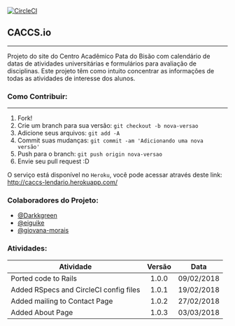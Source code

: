 [![CircleCI](https://circleci.com/gh/caccs/caccs.io/tree/master.svg?style=svg&circle-token=0b5547b6753ce038a5bae5eede1654db6260ceb8)](https://circleci.com/gh/caccs/caccs.io/tree/master)
## CACCS.io
---
Projeto do site do Centro Acadêmico Pata do Bisão com calendário de datas de atividades universitárias e formulários para avaliação de disciplinas. Este projeto têm como intuito concentrar as informações de todas as atividades de interesse dos alunos.

### Como Contribuir:
---
1. Fork!
2. Crie um branch para sua versão: `git checkout -b nova-versao`
3. Adicione seus arquivos: `git add -A`
4. Commit suas mudanças: `git commit -am 'Adicionando uma nova versão'`
5. Push para o branch: `git push origin nova-versao`
6. Envie seu pull request :D

O serviço está disponível no `Heroku`, você pode acessar através deste link:
http://caccs-lendario.herokuapp.com/

### Colaboradores do Projeto:
- [@Darkkgreen](https://github.com/Darkkgreen)
- [@eiguike](https://github.com/eiguike)
- [@giovana-morais](https://github.com/giovana-morais)


### Atividades:
|Atividade							|Versão      |Data	    |
| ----------------------------------|:----------:|:------------:|
|	Ported code to Rails			| 1.0.0 |		09/02/2018	|
|	Added RSpecs and CircleCI config files			| 1.0.1 |		19/02/2018	|
| Added mailing to Contact Page | 1.0.2 | 27/02/2018 |
| Added About Page | 1.0.3 | 03/03/2018 |